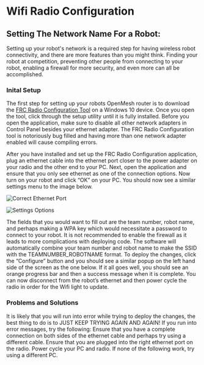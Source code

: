 # Wifi Radio Configuration

## Setting The Network Name For a Robot:

Setting up your robot's network is a required step for having wireless robot connectivity, and there are more features than you might think. Finding your robot at competition, preventing other people from connecting to your robot, enabling a firewall for more security, and even more can all be accomplished.

### Inital Setup

The first step for setting up your robots OpenMesh router is to download the [FRC Radio Configuration Tool](https://firstfrc.blob.core.windows.net/frc2020/Radio/FRC_Radio_Configuration_20_0_0.zip) on a Windows 10 device. Once you open the tool, click through the setup utility until it is fully installed. Before you open the application, make sure to disable all other network adapters in Control Panel besides your ethernet adapter. The FRC Radio Configuration tool is notoriously bug filled and having more than one network adapter enabled will cause compiling errors.

After you have installed and set up the FRC Radio Configuration application, plug an ethernet cable into the ethernet port closer to the power adapter on your radio and the other end to your PC. Next, open the application and ensure that you only see ethernet as one of the connection options. Now turn on your robot and click “OK” on your PC. You should now see a similar settings menu to the image below.

![Correct Ethernet Port](/static/imgs/Correct_Ethernet_Port.png)

![Settings Options](/static/imgs/FRC_Radio_Config_Options.jpg)

The fields that you would want to fill out are the team number, robot name, and perhaps making a WPA key which would necessitate a password to connect to your robot. It is not recommended to enable the firewall as it leads to more complications with deploying code. The software will automatically combine your team number and robot name to make the SSID with the TEAMNUMBER_ROBOTNAME format. To deploy the changes, click the “Configure” button and you should see a similar popup on the left hand side of the screen as the one below. If it all goes well, you should see an orange progress bar and then a success message when it is complete. You can now disconnect from the robot’s ethernet and then power cycle the radio in order for the Wifi light to update.

### Problems and Solutions

It is likely that you will run into error while trying to deploy the changes, the best thing to do is to JUST KEEP TRYING AGAIN AND AGAIN! If you run into error messages, try the following: Ensure that you have a complete connection on both sides of the ethernet cable and perhaps try using a different cable. Ensure that you are plugged into the right ethernet port on the radio. Power cycle your PC and radio. If none of the following work, try using a different PC.
